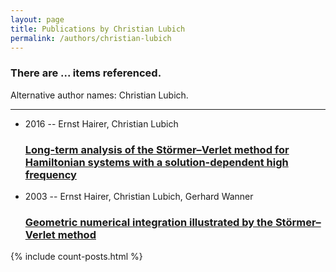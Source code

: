 ```yaml
---
layout: page
title: Publications by Christian Lubich
permalink: /authors/christian-lubich
---
```


<h3 id="number-posts">There are ... items referenced.</h3>
<p id='info-authors'>Alternative author names: Christian Lubich.</p>
<hr />
<ul class="post-list">
<li><span class='post-meta'>2016 -- Ernst Hairer, Christian Lubich</span><h3><a class='post-link' href="{{ site.baseurl }}/long-term-analysis-of-the-stormer-verlet-method-for-hamiltonian-systems-with-a-solution-dependent-high-frequency">Long-term analysis of the Störmer–Verlet method for Hamiltonian systems with a solution-dependent high frequency</a></h3></li>
<li><span class='post-meta'>2003 -- Ernst Hairer, Christian Lubich, Gerhard Wanner</span><h3><a class='post-link' href="{{ site.baseurl }}/geometric-numerical-integration-illustrated-by-the-stormer-verlet-method">Geometric numerical integration illustrated by the Störmer–Verlet method</a></h3></li>

</ul>
{% include count-posts.html %}
